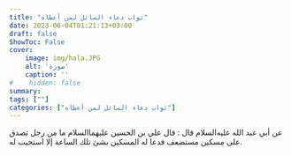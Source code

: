 ```yaml
---
title: "ثواب دعاء السائل لمن أعطاه"
date: 2023-06-04T01:21:13+03:00
draft: false
ShowToc: False
cover:
    image: img/hala.JPG
    alt: 'صورة'
    caption: ''
#    hidden: false
summary: 
tags: [""]
categories: ["ثواب دعاء السائل لمن أعطاه"]
---
```

عن أبي عبد الله عليه‌السلام قال :
قال علي بن الحسين عليهما‌السلام ما من رجل تصدق على مسكين مستضعف
فدعا له المسكين بشئ تلك الساعة إلا استجيب له.


